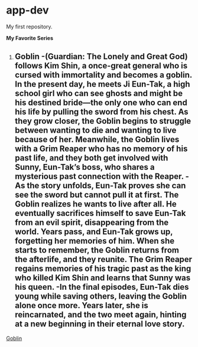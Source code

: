 # app-dev
My first repository.

**My Favorite Series**
1. Goblin
   -(Guardian: The Lonely and Great God) follows Kim Shin, a once-great general who is cursed with immortality and becomes a goblin. In the present day, he meets Ji Eun-Tak, a high school girl who can see ghosts and might be his destined bride—the only one who can end his life by pulling the sword from his chest. As they grow closer, the Goblin begins to struggle between wanting to die and wanting to live because of her. Meanwhile, the Goblin lives with a Grim Reaper who has no memory of his past life, and they both get involved with Sunny, Eun-Tak’s boss, who shares a mysterious past connection with the Reaper.
   -As the story unfolds, Eun-Tak proves she can see the sword but cannot pull it at first. The Goblin realizes he wants to live after all. He eventually sacrifices himself to save Eun-Tak from an evil spirit, disappearing from the world. Years pass, and Eun-Tak grows up, forgetting her memories of him. When she starts to remember, the Goblin returns from the afterlife, and they reunite. The Grim Reaper regains memories of his tragic past as the king who killed Kim Shin and learns that Sunny was his queen.
   -In the final episodes, Eun-Tak dies young while saving others, leaving the Goblin alone once more. Years later, she is reincarnated, and the two meet again, hinting at a new beginning in their eternal love story.
   -
[Goblin](https://mydramalist.com/18452-goblin)
